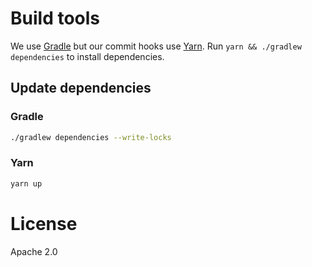# Build tools

We use [Gradle](https://docs.gradle.org/current/userguide/command_line_interface.html) but our commit hooks use [Yarn](https://yarnpkg.com/getting-started/usage). Run `yarn && ./gradlew dependencies` to install dependencies.

## Update dependencies

### Gradle

```sh
./gradlew dependencies --write-locks
```

### Yarn

```sh
yarn up
```

# License

Apache 2.0
